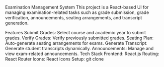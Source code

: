 Examination Management System
This project is a React-based UI for managing examination-related tasks such as grade submission, grade verification, announcements, seating arrangements, and transcript generation.

Features
Submit Grades: Select course and academic year to submit grades.
Verify Grades: Verify previously submitted grades.
Seating Plan: Auto-generate seating arrangements for exams.
Generate Transcript: Generate student transcripts dynamically.
Announcements: Manage and view exam-related announcements.
Tech Stack
Frontend: React.js
Routing: React Router
Icons: React Icons
Setup:
git clone 
